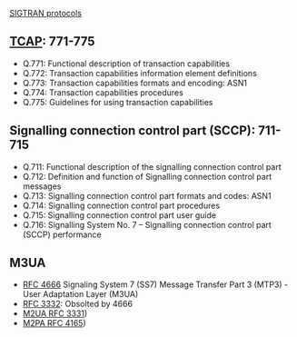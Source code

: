 [SIGTRAN protocols](https://en.wikipedia.org/wiki/SIGTRAN)
## [TCAP](https://www.itu.int/ITU-T/recommendations/index.aspx?ser=Q): 771-775
- Q.771: Functional description of transaction capabilities
-	Q.772: Transaction capabilities information element definitions
-	Q.773: Transaction capabilities formats and encoding: ASN1
-	Q.774: Transaction capabilities procedures
-	Q.775: Guidelines for using transaction capabilities

## Signalling connection control part (SCCP): 711-715
-	Q.711: Functional description of the signalling connection control part
-	Q.712: Definition and function of Signalling connection control part messages
-	Q.713: Signalling connection control part formats and codes: ASN1
-	Q.714: Signalling connection control part procedures
-	Q.715: Signalling connection control part user guide
-	Q.716: Signalling System No. 7 – Signalling connection control part (SCCP) performance

## M3UA
- [RFC 4666](https://tools.ietf.org/rfc/rfc4666.txt) Signaling System 7 (SS7) Message Transfer Part 3 (MTP3) - User Adaptation Layer (M3UA)
- [RFC 3332](https://tools.ietf.org/rfc/rfc3332.txt): Obsolted by 4666
- [M2UA RFC 3331](https://tools.ietf.org/rfc/rfc3331.txt))
- [M2PA RFC 4165](https://tools.ietf.org/rfc/rfc4165.txt))
